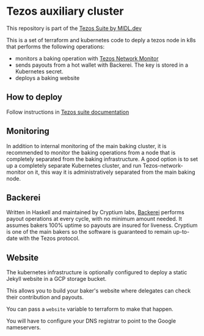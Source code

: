 Tezos auxiliary cluster
=======================

This repository is part of the [Tezos Suite by MIDL.dev](https://tezos-docs.midl.dev/)

This is a set of terraform and kubernetes code to deply a tezos node in k8s that performs the following operations:

* monitors a baking operation with [Tezos Network Monitor](https://gitlab.com/polychainlabs/tezos-network-monitor)
* sends payouts from a hot wallet with Backerei. The key is stored in a Kubernetes secret.
* deploys a baking website

How to deploy
-------------

Follow instructions in [Tezos suite documentation](https://tezos-docs.midl.dev/deploy-auxiliary-cluster.html)

Monitoring
----------

In addition to internal monitoring of the main baking cluster, it is recommended to monitor the baking operations from a node that is completely separated from the baking infrastructure. A good option is to set up a completely separate Kubernetes cluster, and run Tezos-network-monitor on it, this way it is administratively separated from the main baking node.

Backerei
--------

Written in Haskell and maintained by Cryptium labs, [Backerei](https://github.com/cryptiumlabs/backerei) performs payout operations at every cycle, with no minimum amount needed. It assumes bakers 100% uptime so payouts are insured for liveness. Cryptium is one of the main bakers so the software is guaranteed to remain up-to-date with the Tezos protocol.

Website
-------

The kubernetes infrastructure is optionally configured to deploy a static Jekyll website in a GCP storage bucket.

This allows you to build your baker's website where delegates can check their contribution and payouts.

You can pass a `website` variable to terraform to make that happen.

You will have to configure your DNS registrar to point to the Google nameservers.
